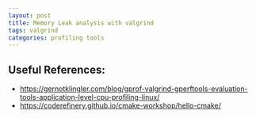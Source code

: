 ```yaml
---
layout: post
title: Memory Leak analysis with valgrind
tags: valgrind
categories: profiling tools
---
```


## Useful References:

- https://gernotklingler.com/blog/gprof-valgrind-gperftools-evaluation-tools-application-level-cpu-profiling-linux/
- https://coderefinery.github.io/cmake-workshop/hello-cmake/
